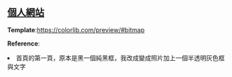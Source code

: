 <h2><a href="https://jieyhsu.github.io/jieyhsu">個人網站</a></h2>
<hw>
<p><b>Template</b>:<a href="https://colorlib.com/preview/#bitmap">https://colorlib.com/preview/#bitmap</a></p>
<p><b>Reference</b>:<br>
  <li>首頁的第一頁，原本是黑一個純黑框，我改成變成照片加上一個半透明灰色框與文字</li>
  </p>
